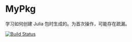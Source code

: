 # MyPkg

学习如何创建 Julia 包时生成的。为首次操作，可能存在疏漏。

[![Build Status](https://github.com/bingyenufe/MyPkg.jl/actions/workflows/CI.yml/badge.svg?branch=master)](https://github.com/bingyenufe/MyPkg.jl/actions/workflows/CI.yml?query=branch%3Amaster)

